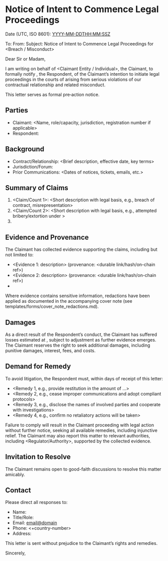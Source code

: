 # Notice of Intent to Commence Legal Proceedings

Date (UTC, ISO 8601): <YYYY-MM-DDTHH:MM:SSZ>

To: <Respondent Legal Name and Address>
From: <Claimant Legal Name and Address>
Subject: Notice of Intent to Commence Legal Proceedings for <Breach / Misconduct>

Dear Sir or Madam,

I am writing on behalf of <Claimant Entity / Individual>, the Claimant, to formally notify <Respondent Entity and affiliates>, the Respondent, of the Claimant’s intention to initiate legal proceedings in the courts of <Jurisdiction> arising from serious violations of our contractual relationship and related misconduct.

This letter serves as formal pre‑action notice.

## Parties
- Claimant: <Name, role/capacity, jurisdiction, registration number if applicable>
- Respondent: <Name and known affiliates>

## Background
- Contract/Relationship: <Brief description, effective date, key terms>
- Jurisdiction/Forum: <If applicable>
- Prior Communications: <Dates of notices, tickets, emails, etc.>

## Summary of Claims
1. <Claim/Count 1>: <Short description with legal basis, e.g., breach of contract, misrepresentation>
2. <Claim/Count 2>: <Short description with legal basis, e.g., attempted bribery/extortion under <statute>>
3. <Additional Counts as needed>

## Evidence and Provenance
The Claimant has collected evidence supporting the claims, including but not limited to:
- <Evidence 1: description> (provenance: <durable link/hash/on-chain ref>)
- <Evidence 2: description> (provenance: <durable link/hash/on-chain ref>)
- <Additional items>

Where evidence contains sensitive information, redactions have been applied as documented in the accompanying cover note (see templates/forms/cover_note_redactions.md).

## Damages
As a direct result of the Respondent’s conduct, the Claimant has suffered losses estimated at <amount and currency>, subject to adjustment as further evidence emerges. The Claimant reserves the right to seek additional damages, including punitive damages, interest, fees, and costs.

## Demand for Remedy
To avoid litigation, the Respondent must, within <number> days of receipt of this letter:
- <Remedy 1, e.g., provide restitution in the amount of …>
- <Remedy 2, e.g., cease improper communications and adopt compliant protocols>
- <Remedy 3, e.g., disclose the names of involved parties and cooperate with investigations>
- <Remedy 4, e.g., confirm no retaliatory actions will be taken>

Failure to comply will result in the Claimant proceeding with legal action without further notice, seeking all available remedies, including injunctive relief. The Claimant may also report this matter to relevant authorities, including <Regulator/Authority>, supported by the collected evidence.

## Invitation to Resolve
The Claimant remains open to good-faith discussions to resolve this matter amicably.

## Contact
Please direct all responses to:
- Name: <Contact Name>
- Title/Role: <Role>
- Email: <email@domain>
- Phone: <+country-number>
- Address: <postal address>

This letter is sent without prejudice to the Claimant’s rights and remedies.

Sincerely,

<Signer Name>
<Title/Role>
<Organization>
<Email>
